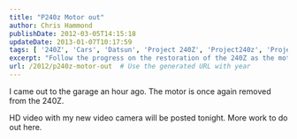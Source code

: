 ```yaml
---
title: "P240z Motor out"
author: Chris Hammond
publishDate: 2012-03-05T14:15:18
updateDate: 2013-01-07T10:17:59
tags: [ '240Z', 'Cars', 'Datsun', 'Project 240Z', 'Project240z', 'Project240Zcom', 'Video', 'Videos' ]
excerpt: "Follow the progress on the restoration of the 240Z as the motor gets removed. Stay tuned for an HD video update with new camera footage tonight!"
url: /2012/p240z-motor-out  # Use the generated URL with year
---
```

<p>I came out to the garage an hour ago. The motor is once again removed from the 240Z.</p> <p>HD video with my new video camera will be posted tonight. More work to do out here.</p> <p>&nbsp;</p>


